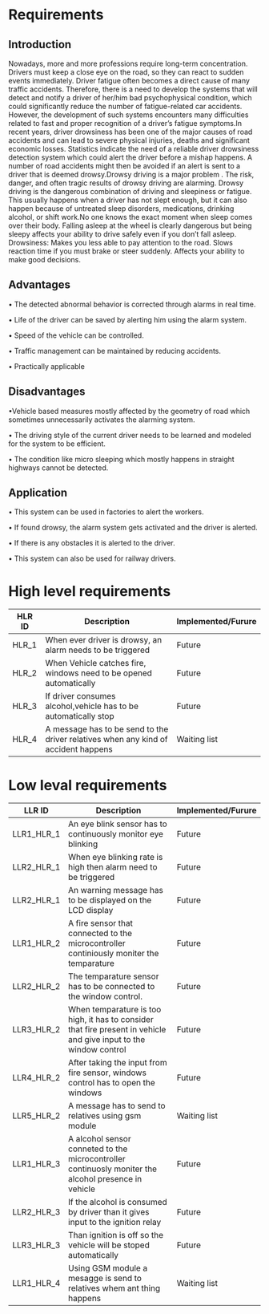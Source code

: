 # Requirements

## Introduction
Nowadays, more and more professions require long-term concentration. Drivers must keep a close eye on the road, so they can react to sudden events immediately. Driver fatigue often becomes a direct cause of many traffic accidents. Therefore, there is a need to develop the systems that will detect and notify a driver of her/him bad psychophysical condition, which could significantly reduce the number of fatigue-related car accidents. However, the development of such systems encounters many difficulties related to fast and proper recognition of a driver’s fatigue symptoms.In recent years, driver drowsiness has been one of the major causes of road accidents and can lead to severe physical injuries, deaths and significant economic losses. Statistics indicate the need of a reliable driver drowsiness detection system which could alert the driver before a mishap happens. A number of road accidents might then be avoided if an alert is sent to a driver that is deemed drowsy.Drowsy driving is a major problem . The risk, danger, and often tragic results of drowsy driving are alarming. Drowsy driving is the dangerous combination of driving and sleepiness or fatigue. This usually happens when a driver has not slept enough, but it can also happen because of untreated sleep disorders, medications, drinking alcohol, or shift work.No one knows the exact moment when sleep comes over their body. Falling asleep at the wheel is clearly dangerous but being sleepy affects your ability to drive safely even if you don’t fall asleep. 
Drowsiness:
Makes you less able to pay attention to the road.
Slows reaction time if you must brake or steer suddenly.
Affects your ability to make good decisions.

## Advantages

• The detected abnormal behavior is
corrected through alarms in real time.

• Life of the driver can be saved by alerting
him using the alarm system.

• Speed of the vehicle can be controlled.

• Traffic management can be maintained by
reducing accidents.

• Practically applicable

## Disadvantages

 •Vehicle based measures mostly affected by the
 geometry of road which sometimes unnecessarily
 activates the alarming system.
 
 • The driving style of the current driver needs
 to be learned and modeled for the system to
 be efficient.
 
 • The condition like micro sleeping which mostly happens
 in straight highways cannot be detected. 

## Application

• This system can be used in factories to alert
the workers.

• If found drowsy, the alarm system gets
activated and the driver is alerted.

• If there is any obstacles it is alerted to the driver.

• This system can also be used for railway
drivers.

# High level requirements
|HLR ID|Description|Implemented/Furure|
|------|-----------|------------------|
|HLR_1|When ever driver is drowsy, an alarm needs to be triggered|Future|
|HLR_2|When Vehicle catches fire, windows need to be opened automatically|Future|
|HLR_3|If driver consumes alcohol,vehicle has to be automatically stop|Future|
|HLR_4|A message has to be send to the driver relatives when any kind of accident happens|Waiting list|


# Low leval requirements
|LLR ID|Description|Implemented/Furure|
|------|-----------|------------------|
|LLR1_HLR_1|An eye blink sensor has to continuously monitor eye blinking|Future|
|LLR2_HLR_1|When eye blinking rate is high then alarm need to be triggered|Future|
|LLR2_HLR_1|An warning message has to be displayed on the LCD display|Future|
|LLR1_HLR_2|A fire sensor that connected to the microcontroller continiously moniter the temparature|Future|
|LLR2_HLR_2|The temparature sensor has to be connected to the window control.|Future|
|LLR3_HLR_2|When temparature is too high, it has to consider that fire present in vehicle and give input to the window control|Future|
|LLR4_HLR_2|After taking the input from fire sensor, windows control has to open the windows|Future|
|LLR5_HLR_2|A message has to send to relatives using gsm module|Waiting list|
|LLR1_HLR_3|A alcohol sensor conneted to the microcontroller continuosly moniter the alcohol presence in vehicle|Future|
|LLR2_HLR_3|If the alcohol is consumed by driver than it gives input to the ignition relay|Future|
|LLR3_HLR_3|Than ignition is off so the vehicle will be stoped automatically|Future|
|LLR1_HLR_4|Using GSM module a mesagge is send to relatives whem ant thing happens|Waiting list|


